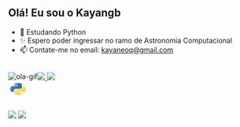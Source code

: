 ## Olá! Eu sou o Kayangb

- 🌱 Estudando Python
- ✨ Espero poder ingressar no ramo de Astronomia Computacional
- 📫 Contate-me no email: kayaneoq@gmail.com


<div>
  <div style="display: inline_block"><br>
  <a href="https://github.com/kayangb">
  <img width="400em" src="https://github-readme-stats.vercel.app/api?username=kayangb&show_icons=true&theme=dark&include_all_commits=true&count_private=true"/>
  <img width="400em" src="https://github-readme-stats.vercel.app/api/top-langs/?username=kayangb&layout=compact&langs_count=7&theme=dark"/>
  <img align="left" alt="ola-gif" src="https://cdn.discordapp.com/attachments/478012646692618245/882667164753076234/mochizou-mochizou-ooji.gif">
</div>
<img align="center" alt="kayan-Python" height="30" width="40" src="https://raw.githubusercontent.com/devicons/devicon/master/icons/python/python-original.svg">

##
<div>
<a href="https://www.twitch.tv/kayangb" target="_blank"><img src="https://img.shields.io/badge/Twitch-9146FF?style=for-the-badge&logo=twitch&logoColor=white" target="_blank"></a>
<a href="https://twitter.com/Kayan_Guedes" target="_blank"><img src="https://img.shields.io/badge/Twitter-1DA1F2?style=for-the-badge&logo=twitter&logoColor=white" target="_blank"></a> 
</div>
    
